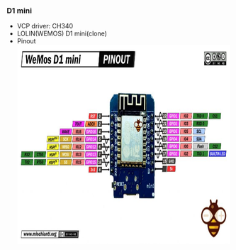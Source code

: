 ### D1 mini
* VCP driver: CH340
* LOLIN(WEMOS) D1 mini(clone)
* Pinout <br/>
<img src="pinout.jpg" width="700" height="450"></img>
